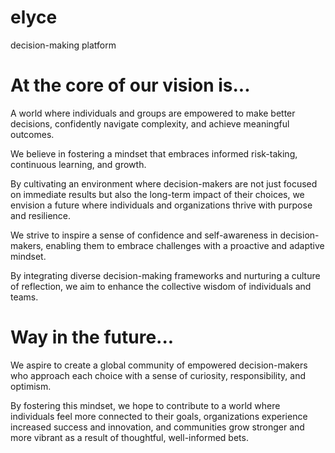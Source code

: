 # elyce
decision-making platform

# At the core of our vision is...

A world where individuals and groups are empowered to make better decisions, confidently navigate complexity, and achieve meaningful outcomes. 

We believe in fostering a mindset that embraces informed risk-taking, continuous learning, and growth. 

By cultivating an environment where decision-makers are not just focused on immediate results but also the long-term impact of their choices, we envision a future where individuals and organizations thrive with purpose and resilience.

We strive to inspire a sense of confidence and self-awareness in decision-makers, enabling them to embrace challenges with a proactive and adaptive mindset. 

By integrating diverse decision-making frameworks and nurturing a culture of reflection, we aim to enhance the collective wisdom of individuals and teams.

# Way in the future...

We aspire to create a global community of empowered decision-makers who approach each choice with a sense of curiosity, responsibility, and optimism.

By fostering this mindset, we hope to contribute to a world where individuals feel more connected to their goals, organizations experience increased success and innovation, and communities grow stronger and more vibrant as a result of thoughtful, well-informed bets.
